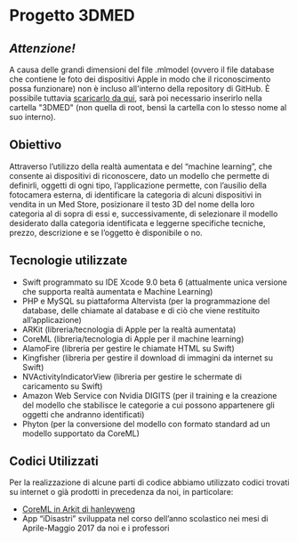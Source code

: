 # Progetto 3DMED

## *Attenzione!*
A causa delle grandi dimensioni del file .mlmodel (ovvero il file database che contiene le foto dei dispositivi Apple in modo che il riconoscimento possa funzionare) non è incluso all'interno della repository di GitHub. È possibile tuttavia [scaricarlo da qui](https://drive.google.com/open?id=1JeWn2qkHzpyoy6by9m9_ioAKusl7oo7K), sarà poi necessario inserirlo nella cartella "3DMED" (non quella di root, bensì la cartella con lo stesso nome al suo interno).

## Obiettivo
Attraverso l’utilizzo della realtà aumentata e del “machine learning”, che consente ai dispositivi di riconoscere, dato un modello che permette di definirli, oggetti di ogni tipo, l’applicazione permette, con l’ausilio della fotocamera esterna, di identificare la categoria di alcuni dispositivi in vendita in un Med Store, posizionare il testo 3D del nome della loro categoria al di sopra di essi e, successivamente, di selezionare il modello desiderato dalla categoria identificata e leggerne specifiche tecniche, prezzo, descrizione e se l’oggetto è disponibile o no.

## Tecnologie utilizzate
- Swift programmato su IDE Xcode 9.0 beta 6 (attualmente unica versione che supporta realtà aumentata e Machine Learning)
- PHP e MySQL su piattaforma Altervista (per la programmazione del database, delle chiamate al database e di ciò che viene restituito all’applicazione)
- ARKit (libreria/tecnologia di Apple per la realtà aumentata)
- CoreML (libreria/tecnologia di Apple per il machine learning)
- AlamoFire (libreria per gestire le chiamate HTML su Swift)
- Kingfisher (libreria per gestire il download di immagini da internet su Swift)
- NVActivityIndicatorView (libreria per gestire le schermate di caricamento su Swift)
- Amazon Web Service con Nvidia DIGITS (per il training e la creazione del modello che stabilisce le categorie a cui possono appartenere gli oggetti che andranno identificati)
- Phyton (per la conversione del modello con formato standard ad un modello supportato da CoreML)

## Codici Utilizzati
Per la realizzazione di alcune parti di codice abbiamo utilizzato codici trovati su internet o già prodotti in precedenza da noi, in particolare:
- [CoreML in Arkit di hanleyweng](https://github.com/hanleyweng/CoreML-in-ARKit)
- App “iDisastri” sviluppata nel corso dell’anno scolastico nei mesi di Aprile-Maggio 2017 da noi e i professori
